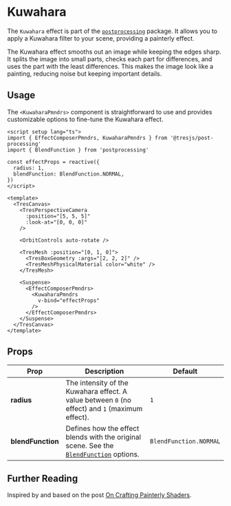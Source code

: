# Kuwahara

<DocsDemo>
  <KuwaharaDemo />
</DocsDemo>

The `Kuwahara` effect is part of the [`postprocessing`](https://pmndrs.github.io/postprocessing/public/docs/class/src/effects/KuwaharaEffect.js~KuwaharaEffect.html) package. It allows you to apply a Kuwahara filter to your scene, providing a painterly effect.

The Kuwahara effect smooths out an image while keeping the edges sharp. It splits the image into small parts, checks each part for differences, and uses the part with the least differences. This makes the image look like a painting, reducing noise but keeping important details.

## Usage

The `<KuwaharaPmndrs>` component is straightforward to use and provides customizable options to fine-tune the Kuwahara effect.

```vue{2,5-9,26-32}
<script setup lang="ts">
import { EffectComposerPmndrs, KuwaharaPmndrs } from '@tresjs/post-processing'
import { BlendFunction } from 'postprocessing'

const effectProps = reactive({
  radius: 1,
  blendFunction: BlendFunction.NORMAL,
})
</script>

<template>
  <TresCanvas>
    <TresPerspectiveCamera
      :position="[5, 5, 5]"
      :look-at="[0, 0, 0]"
    />

    <OrbitControls auto-rotate />

    <TresMesh :position="[0, 1, 0]">
      <TresBoxGeometry :args="[2, 2, 2]" />
      <TresMeshPhysicalMaterial color="white" />
    </TresMesh>

    <Suspense>
      <EffectComposerPmndrs>
        <KuwaharaPmndrs
          v-bind="effectProps"
        />
      </EffectComposerPmndrs>
    </Suspense>
  </TresCanvas>
</template>
```

## Props

| Prop           | Description                                                                                                                                                                  | Default                  |
| -------------- | ---------------------------------------------------------------------------------------------------------------------------------------------------------------------------- | ------------------------ |
| **radius**     | The intensity of the Kuwahara effect. A value between `0` (no effect) and `1` (maximum effect).                                                                               | `1`                      |
| **blendFunction** | Defines how the effect blends with the original scene. See the [`BlendFunction`](https://pmndrs.github.io/postprocessing/public/docs/variable/index.html#static-variable-BlendFunction) options. | `BlendFunction.NORMAL`   |

## Further Reading

Inspired by and based on the post [On Crafting Painterly Shaders](https://blog.maximeheckel.com/posts/on-crafting-painterly-shaders/).
